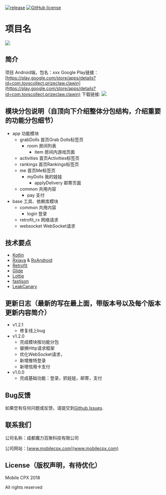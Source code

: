 [![release](https://img.shields.io/badge/release-1.2.2-green.svg)](https://play.google.com/store/apps/details?id=com.toyscollect.prizeclaw.clawin)
[![GitHub license](https://img.shields.io/badge/license-Apache%20License%202.0-blue.svg?style=flat)](http://www.apache.org/licenses/LICENSE-2.0)

# 项目名

![](https://is5-ssl.mzstatic.com/image/thumb/Purple128/v4/bb/a1/c8/bba1c89a-9572-ba8e-ab3d-7da8521d69c4/AppIcon-1x_U007emarketing-85-220-0-4.png/1200x630wa.png)

## 简介

项目 Android端，包名：xxx
Google Play链接：[https://play.google.com/store/apps/details?id=com.toyscollect.prizeclaw.clawin](https://play.google.com/store/apps/details?id=com.toyscollect.prizeclaw.clawin)
下载链接:
![](https://qr.api.cli.im/qr?data=https%253A%252F%252Fplay.google.com%252Fstore%252Fapps%252Fdetails%253Fid%253Dcom.toyscollect.prizeclaw.clawin&level=H&transparent=false&bgcolor=%23ffffff&forecolor=%23000000&blockpixel=12&marginblock=1&logourl=http%3A%2F%2Foss-cn-hangzhou.aliyuncs.com%2Fpublic-cli%2Ffree%2Ff6032e7629b603b19b2f97f5f1c58aaa1542252258.png&size=260&kid=cliim&key=b174f37d026e8e432dfdfde0cc07ad16)

## 模块分包说明（自顶向下介绍整体分包结构，介绍重要的功能分包细节）

* app 功能模块
  * grabDolls 首页Grab Dolls标签页
    * room 房间列表
      * item 房间内游戏页面
  * activities 首页Activities标签页
  * rankings 首页Rankings标签页
  * me 首页Me标签页
    * myDolls 我的娃娃
      * applyDelivery 邮寄页面
  * common 共用内容
    * pay 支付
* base 工具、依赖库模块
  * common 共用内容
    * login 登录
  * retrofit_rx 网络请求
  * websocket WebSocket请求

## 技术要点

* [Kotlin](https://github.com/JetBrains/kotlin)
* [Rxjava](https://github.com/ReactiveX/RxJava) & [RxAndroid](https://github.com/ReactiveX/RxAndroid)
* [Retrofit](https://github.com/square/retrofit)
* [Glide](https://github.com/bumptech/glide)
* [Lottie](https://github.com/airbnb/lottie-android)
* [fastjson](https://github.com/alibaba/fastjson)
* [LeakCanary](https://github.com/square/leakcanary)

## 更新日志（最新的写在最上面，带版本号以及每个版本更新内容简介）
* v1.2.1 
  * 修复线上bug
* v1.2.0 
  * 完成模块按功能分包
  * 替换Http请求框架
  * 优化WebSocket请求，
  * 新增推特登录
  * 新增信用卡支付
* v1.0.0 
  * 完成基础功能：登录，抓娃娃，邮寄，支付

## Bug反馈

如果您有任何问题或反馈，请提交到[Github Issues](https://github.com/MobileCPX/Clawin/issues).

## 联系我们

公司名称：成都魔力百聚科技有限公司

公司网站：[www.mobilecpx.com](www.mobilecpx.com)

## License（版权声明，有待优化）
Mobile CPX 2018

All rights reserved
